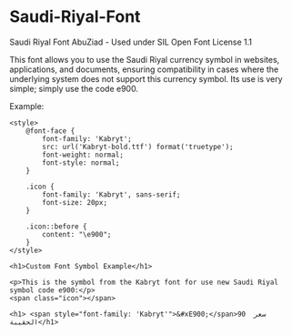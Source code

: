 # Saudi-Riyal-Font
Saudi Riyal Font AbuZiad - Used under SIL Open Font License 1.1

This font allows you to use the Saudi Riyal currency symbol in websites, applications, and documents, ensuring compatibility in cases where the underlying system does not support this currency symbol.  Its use is very simple; simply use the code e900.

Example:


    <style>
        @font-face {
            font-family: 'Kabryt';
            src: url('Kabryt-bold.ttf') format('truetype');
            font-weight: normal;
            font-style: normal;
        }

        .icon {
            font-family: 'Kabryt', sans-serif;
            font-size: 20px;
        }

        .icon::before {
            content: "\e900";
        }
    </style>

    <h1>Custom Font Symbol Example</h1>

    <p>This is the symbol from the Kabryt font for use new Saudi Riyal symbol code e900:</p>
    <span class="icon"></span>
```
<h1> <span style="font-family: 'Kabryt'">&#xE900;</span>90  سعر الحقيبة</h1>
